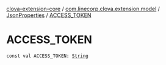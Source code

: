 [clova-extension-core](../../index.md) / [com.linecorp.clova.extension.model](../index.md) / [JsonProperties](index.md) / [ACCESS_TOKEN](./-a-c-c-e-s-s_-t-o-k-e-n.md)

# ACCESS_TOKEN

`const val ACCESS_TOKEN: `[`String`](https://kotlinlang.org/api/latest/jvm/stdlib/kotlin/-string/index.html)